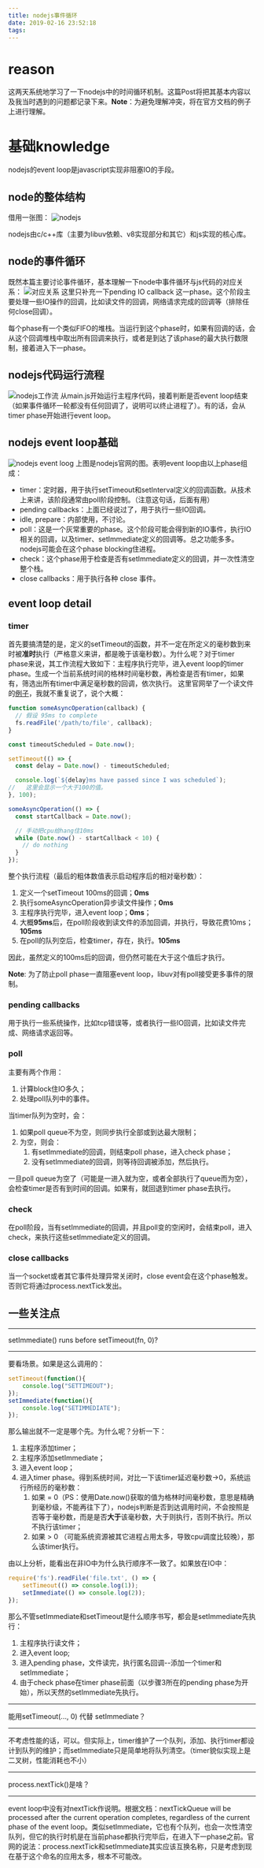```yaml
---
title: nodejs事件循环
date: 2019-02-16 23:52:18
tags:
---
```


# reason
这两天系统地学习了一下nodejs中的时间循环机制。这篇Post将把其基本内容以及我当时遇到的问题都记录下来。__Note__：为避免理解冲突，将在官方文档的例子上进行理解。
<!-- more -->

# 基础knowledge
nodejs的event loop是javascript实现非阻塞IO的手段。
## node的整体结构
借用一张图：
![nodejs](/images/node_js_total.png)

nodejs由c/c++库（主要为libuv依赖、v8实现部分和其它）和js实现的核心库。
## node的事件循环
既然本篇主要讨论事件循环，基本理解一下node中事件循环与js代码的对应关系：
![对应关系](/images/node_js_el.png)
这里只补充一下pending IO callback 这一phase。这个阶段主要处理一些IO操作的回调，比如读文件的回调，网络请求完成的回调等（排除任何close回调）。

每个phase有一个类似FIFO的堆栈。当运行到这个phase时，如果有回调的话，会从这个回调堆栈中取出所有回调来执行，或者是到达了该phase的最大执行数限制，接着进入下一phase。

## nodejs代码运行流程
![nodejs工作流](/images/nodejs_flow.png)
从main.js开始运行主程序代码，接着判断是否event loop结束（如果事件循环一轮都没有任何回调了，说明可以终止进程了）。有的话，会从timer phase开始进行event loop。

## nodejs event loop基础
![nodejs event loog](/images/node_js_event_loog.png)
上图是nodejs官网的图。表明event loop由以上phase组成：
- timer：定时器，用于执行setTimeout和setInterval定义的回调函数。从技术上来讲，该阶段通常由poll阶段控制。（注意这句话，后面有用）
- pending callbacks：上面已经说过了，用于执行一些IO回调。
- idle, prepare：内部使用，不讨论。
- poll：这是一个灰常重要的phase。这个阶段可能会得到新的IO事件，执行IO相关的回调，以及timer、setImmediate定义的回调等。总之功能多多。nodejs可能会在这个phase blocking住进程。
- check：这个phase用于检查是否有setImmediate定义的回调，并一次性清空整个栈。
- close callbacks：用于执行各种 close 事件。

## event loop detail
### timer
首先要搞清楚的是，定义的setTimeout的函数，并不一定在所定义的毫秒数到来时被**准时**执行（严格意义来讲，都是晚于该毫秒数）。为什么呢？对于timer phase来说，其工作流程大致如下：主程序执行完毕，进入event loop的timer phase。生成一个当前系统时间的格林时间毫秒数，再检查是否有timer，如果有，筛选出所有timer中满足毫秒数的回调，依次执行。
这里官网举了一个读文件的[例子](https://nodejs.org/en/docs/guides/event-loop-timers-and-nexttick/#header-timers)，我就不重复说了，说个大概：
```js
function someAsyncOperation(callback) {
  // 假设 95ms to complete
  fs.readFile('/path/to/file', callback);
}

const timeoutScheduled = Date.now();

setTimeout(() => {
  const delay = Date.now() - timeoutScheduled;

  console.log(`${delay}ms have passed since I was scheduled`);
//   这里会显示一个大于100的值。
}, 100);

someAsyncOperation(() => {
  const startCallback = Date.now();

  // 手动把cpu给hang住10ms
  while (Date.now() - startCallback < 10) {
    // do nothing
  }
});
```
整个执行流程（最后的粗体数值表示启动程序后的相对毫秒数）：
1. 定义一个setTimeout 100ms的回调；**0ms**
2. 执行someAsyncOperation异步读文件操作；**0ms**
3. 主程序执行完毕，进入event loop；**0ms**；
4. 大概**95ms**后，在poll阶段收到读文件的添加回调，并执行，导致花费10ms；**105ms**
5. 在poll的队列空后，检查timer，存在，执行。**105ms**

因此，虽然定义的100ms后的回调，但仍然可能在大于这个值后才执行。

**Note**: 为了防止poll phase一直阻塞event loop，libuv对有poll接受更多事件的限制。

### pending callbacks
用于执行一些系统操作，比如tcp错误等，或者执行一些IO回调，比如读文件完成、网络请求返回等。

### poll
主要有两个作用：
1. 计算block住IO多久；
2. 处理poll队列中的事件。

当timer队列为空时，会：
1. 如果poll queue不为空，则同步执行全部或到达最大限制；
2. 为空，则会：
    1. 有setImmediate的回调，则结束poll phase，进入check phase；
    2. 没有setImmediate的回调，则等待回调被添加，然后执行。

一旦poll queue为空了（可能是一进入就为空，或者全部执行了queue而为空），会检查timer是否有到时间的回调。如果有，就回退到timer phase去执行。

### check
在poll阶段，当有setImmediate的回调，并且poll变的空闲时，会结束poll，进入check，来执行这些setImmediate定义的回调。

### close callbacks
当一个socket或者其它事件处理异常关闭时，close event会在这个phase触发。否则它将通过process.nextTick发出。

## 一些关注点
___
setImmediate() runs before setTimeout(fn, 0)?
___
要看场景。如果是这么调用的：
```js
setTimeout(function(){
    console.log("SETTIMEOUT");
});
setImmediate(function(){
    console.log("SETIMMEDIATE");
});
```
那么输出就不一定是哪个先。为什么呢？分析一下：
1. 主程序添加timer；
2. 主程序添加setImmediate；
3. 进入event loop；
4. 进入timer phase。得到系统时间，对比一下该timer延迟毫秒数->0，系统运行所经历的毫秒数：
    1. 如果 = 0（PS：使用Date.now()获取的值为格林时间毫秒数，意思是精确到毫秒级，不能再往下了），nodejs判断是否到达调用时间，不会按照是否等于毫秒数，而是是否**大于**该毫秒数，大于则执行，否则不执行。所以不执行该timer；
    2. 如果 > 0 （可能系统资源被其它进程占用太多，导致cpu调度比较晚），那么该timer执行。

由以上分析，能看出在非IO中为什么执行顺序不一致了。如果放在IO中：
```js
require('fs').readFile('file.txt', () => {
    setTimeout(() => console.log(1));
    setImmediate(() => console.log(2));
});
```
那么不管setImmediate和setTimeout是什么顺序书写，都会是setImmediate先执行：
1. 主程序执行读文件；
2. 进入event loop;
3. 进入pending phase，文件读完，执行匿名回调--添加一个timer和setImmediate；
4. 由于check phase在timer phase前面（以步骤3所在的pending phase为开始），所以天然的setImmediate先执行。

___
能用setTimeout(..., 0) 代替 setImmediate？
___
不考虑性能的话，可以。但实际上，timer维护了一个队列，添加、执行timer都设计到队列的维护；而setImmediate只是简单地将队列清空。（timer貌似实现上是二叉树，性能消耗也不小）

___
process.nextTick()是啥？
___
event loop中没有对nextTick作说明。根据文档：nextTickQueue will be processed after the current operation completes, regardless of the current phase of the event loop。类似setImmediate，它也有个队列，也会一次性清空队列，但它的执行时机是在当前phase都执行完毕后，在进入下一phase之前。官网的说法：process.nextTick和setImmediate其实应该互换名称，只是考虑到现在基于这个命名的应用太多，根本不可能改。

